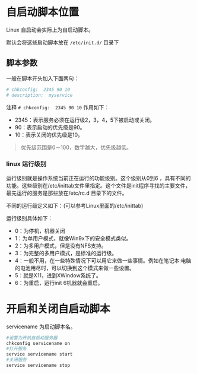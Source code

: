 # 自启动脚本位置

Linux 自启动会实际上为自启动脚本。

默认会将这些启动脚本放在 `/etc/init.d/` 目录下



## 脚本参数

一般在脚本开头加入下面两句：

```sh
# chkconfig:  2345 90 10
# description:  myservice
```

注释 `# chkconfig:  2345 90 10` 作用如下：

* 2345：表示服务必须在运行级2，3，4，5下被启动或关闭。
* 90：表示启动的优先级是90。
* 10：表示关闭的优先级是10。

> 优先级范围是0－100，数字越大，优先级越低。



### linux 运行级别

运行级别就是操作系统当前正在运行的功能级别。这个级别从0到6 ，具有不同的功能。这些级别在/etc/inittab文件里指定。这个文件是init程序寻找的主要文件，最先运行的服务是那些放在/etc/rc.d 目录下的文件。

不同的运行级定义如下：(可以参考Linux里面的/etc/inittab)

运行级别具体如下：

* 0：为停机，机器关闭
* 1：为单用户模式，就像Win9x下的安全模式类似。
* 2：为多用户模式，但是没有NFS支持。 
* 3：为完整的多用户模式，是标准的运行级。
* 4：一般不用，在一些特殊情况下可以用它来做一些事情。例如在笔记本:电脑的电池用尽时，可以切换到这个模式来做一些设置。
* 5：就是X11，进到XWindow系统了。
* 6：为重启，运行init 6机器就会重启。

# 开启和关闭自启动脚本

servicename 为启动脚本名。

```sh
#设置为开机自启动服务器
chkconfig servicename on
#打开服务
service servicename start
#关闭服务
service servicename stop
```

